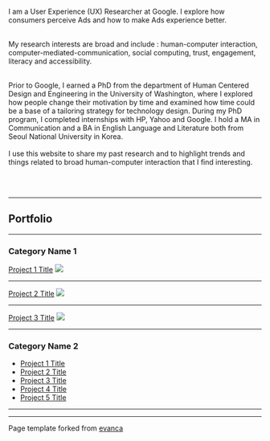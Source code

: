 <p>   
<br><br><br>
I am a User Experience (UX) Researcher at Google. I explore how consumers perceive Ads and how to make Ads experience better. <br><br>

My research interests are broad and include : human-computer interaction, computer-mediated-communication, social computing, trust, engagement, literacy and accessibility.<br><br> 

Prior to Google, I earned a PhD from the department of Human Centered Design and Engineering in the University of Washington, where I explored how people change their motivation by time and examined how time could be a base of a tailoring strategy for technology design. During my PhD program, I completed internships with HP, Yahoo and Google. I hold a MA in Communication and a BA in English Language and Literature both from Seoul National University in Korea. 
<br><br>
I use this website to share my past research and to highlight trends and things related to broad human-computer interaction that I find interesting. </p><br><br>




---

## Portfolio

---

### Category Name 1 

[Project 1 Title](/sample_page)
<img src="images/dummy_thumbnail.jpg?raw=true"/>

---
[Project 2 Title](/pdf/sample_presentation.pdf)
<img src="images/dummy_thumbnail.jpg?raw=true"/>

---
[Project 3 Title](http://example.com/)
<img src="images/dummy_thumbnail.jpg?raw=true"/>

---

### Category Name 2

- [Project 1 Title](http://example.com/)
- [Project 2 Title](http://example.com/)
- [Project 3 Title](http://example.com/)
- [Project 4 Title](http://example.com/)
- [Project 5 Title](http://example.com/) 

---




---
<p style="font-size:11px fot-color:grey">Page template forked from <a href="https://github.com/evanca/quick-portfolio">evanca</a></p>
<!-- Remove above link if you don't want to attibute -->
